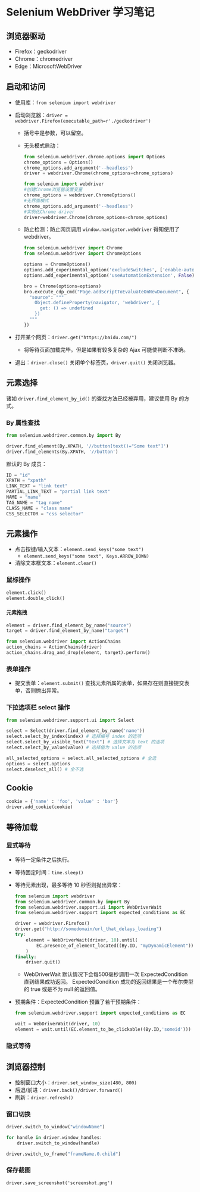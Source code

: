 # Selenium WebDriver 学习笔记

## 浏览器驱动

- Firefox：geckodriver
- Chrome：chromedriver
- Edge：MicrosoftWebDriver

## 启动和访问

- 使用库：`from selenium import webdriver`

- 启动浏览器：`driver = webdriver.Firefox(executable_path=r'./geckodriver')`

  - 括号中是参数，可以留空。

  - 无头模式启动：

    ```python
    from selenium.webdriver.chrome.options import Options
    chrome_options = Options()
    chrome_options.add_argument('--headless')
    driver = webdriver.Chrome(chrome_options=chrome_options)
    ```

    

    ```python
    from selenium import webdriver
    #创建Chrome浏览器设置变量
    chrome_options = webdriver.ChromeOptions()
    #无界面模式
    chrome_options.add_argument('--headless')
    #实例化Chrome driver
    driver=webdriver.Chrome(chrome_options=chrome_options)
    ```

  - 防止检测：防止网页调用 `window.navigator.webdriver` 得知使用了 webdriver。

    ```python
    from selenium.webdriver import Chrome
    from selenium.webdriver import ChromeOptions
    
    options = ChromeOptions()
    options.add_experimental_option('excludeSwitches', ['enable-automation'])
    options.add_experimental_option('useAutomationExtension', False)
    
    bro = Chrome(options=options)
    bro.execute_cdp_cmd("Page.addScriptToEvaluateOnNewDocument", {
      "source": """
        Object.defineProperty(navigator, 'webdriver', {
          get: () => undefined
        })
      """
    })
    ```

- 打开某个网页：`driver.get("https://baidu.com/")`
  - 将等待页面加载完毕。但是如果有较多复杂的 Ajax 可能使判断不准确。
  
- 退出：`driver.close()` 关闭单个标签页，`driver.quit()` 关闭浏览器。

## 元素选择

诸如 `driver.find_element_by_id()` 的查找方法已经被弃用，建议使用 By 的方式。

### By 属性查找

```python
from selenium.webdriver.common.by import By

driver.find_element(By.XPATH, '//button[text()="Some text"]')
driver.find_elements(By.XPATH, '//button')
```

默认的 By 成员：

```python
ID = "id"
XPATH = "xpath"
LINK_TEXT = "link text"
PARTIAL_LINK_TEXT = "partial link text"
NAME = "name"
TAG_NAME = "tag name"
CLASS_NAME = "class name"
CSS_SELECTOR = "css selector"
```

## 元素操作

- 点击按键/输入文本：`element.send_keys("some text")`
  - `element.send_keys("some text", Keys.ARROW_DOWN)`
- 清除文本框文本：`element.clear()`

### 鼠标操作

```python
element.click()
element.double_click()
```

#### 元素拖拽 

```python
element = driver.find_element_by_name("source")
target = driver.find_element_by_name("target")

from selenium.webdriver import ActionChains
action_chains = ActionChains(driver)
action_chains.drag_and_drop(element, target).perform()
```

### 表单操作

- 提交表单：`element.submit()` 查找元素所属的表单，如果存在则直接提交表单，否则抛出异常。

### 下拉选项栏 select 操作

```python
from selenium.webdriver.support.ui import Select

select = Select(driver.find_element_by_name('name'))
select.select_by_index(index) # 选择编号 index 的选项
select.select_by_visible_text("text") # 选择文本为 text 的选项
select.select_by_value(value) # 选择值为 value 的选项

all_selected_options = select.all_selected_options # 全选
options = select.options
select.deselect_all() # 全不选
```



## Cookie

```python
cookie = {'name' : 'foo', 'value' : 'bar'}
driver.add_cookie(cookie)
```



## 等待加载

### 显式等待

- 等待一定条件之后执行。

- 等待固定时间：`time.sleep()`

- 等待元素出现，最多等待 10 秒否则抛出异常：

  ```python
  from selenium import webdriver
  from selenium.webdriver.common.by import By
  from selenium.webdriver.support.ui import WebDriverWait
  from selenium.webdriver.support import expected_conditions as EC
  
  driver = webdriver.Firefox()
  driver.get("http://somedomain/url_that_delays_loading")
  try:
      element = WebDriverWait(driver, 10).until(
          EC.presence_of_element_located((By.ID, "myDynamicElement"))
      )
  finally:
      driver.quit()
  ```

  - WebDriverWait 默认情况下会每500毫秒调用一次 ExpectedCondition 直到结果成功返回。 ExpectedCondition 成功的返回结果是一个布尔类型的 true 或是不为 null 的返回值。

- 预期条件：ExpectedCondition 预置了若干预期条件：

  ```python
  from selenium.webdriver.support import expected_conditions as EC
  
  wait = WebDriverWait(driver, 10)
  element = wait.until(EC.element_to_be_clickable((By.ID,'someid')))
  ```



### 隐式等待





## 浏览器控制

- 控制窗口大小：`driver.set_window_size(480, 800)`
- 后退/前进：`driver.back()/driver.forward()`
- 刷新：`driver.refresh()`



### 窗口切换

```python
driver.switch_to_window("windowName")

for handle in driver.window_handles:
    driver.switch_to_window(handle)

driver.switch_to_frame("frameName.0.child")
```

### 保存截图

```
driver.save_screenshot('screenshot.png')
```
